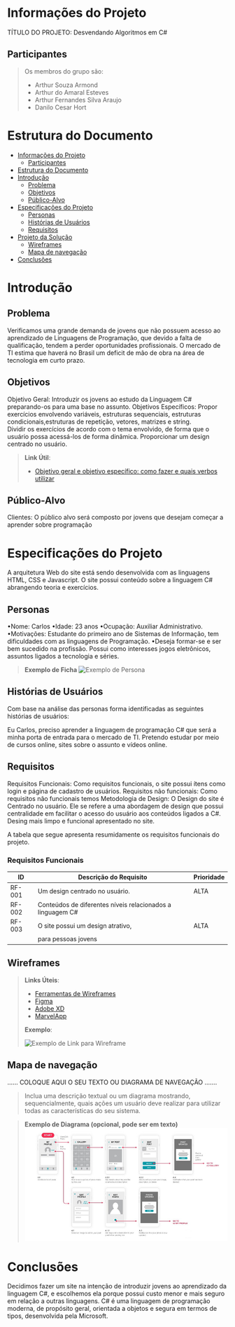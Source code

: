 # Informações do Projeto
TÍTULO DO PROJETO: Desvendando Algoritmos em C# 


## Participantes

> Os membros do grupo são: 
> - Arthur Souza Armond
> - Arthur do Amaral Esteves
> - Arthur Fernandes Silva Araujo
> - Danilo Cesar Hort

# Estrutura do Documento

- [Informações do Projeto](#informações-do-projeto)
  - [Participantes](#participantes)
- [Estrutura do Documento](#estrutura-do-documento)
- [Introdução](#introdução)
  - [Problema](#problema)
  - [Objetivos](#objetivos)
  - [Público-Alvo](#público-alvo)
- [Especificações do Projeto](#especificações-do-projeto)
  - [Personas](#personas)
  - [Histórias de Usuários](#histórias-de-usuários)
  - [Requisitos](#requisitos)
- [Projeto da Solução](#projeto-da-solução)
  - [Wireframes](#wireframes)
  - [Mapa de navegação](#mapa-de-navegação)
- [Conclusões](#avaliação-da-aplicação)
  
# Introdução

## Problema

Verificamos uma grande demanda de jovens que não possuem acesso ao aprendizado de Linguagens de Programação, que devido a falta de qualificação, tendem a perder oportunidades profissionais. O mercado de TI estima que haverá no Brasil um deficit de mão de obra na área de tecnologia em curto prazo.

## Objetivos
Objetivo Geral: Introduzir os jovens ao estudo da Linguagem C# preparando-os para uma base no assunto.
Objetivos Específicos: 
Propor exercícios envolvendo variáveis, estruturas sequenciais, estruturas condicionais,estruturas de repetição, vetores, matrizes e string.  
Dividir os exercícios de acordo com o tema envolvido, de forma que o usuário possa acessá-los de forma dinâmica.
Proporcionar um design centrado no usuário.

> 
> **Link Útil**:
> - [Objetivo geral e objetivo específico: como fazer e quais verbos utilizar](https://blog.mettzer.com/diferenca-entre-objetivo-geral-e-objetivo-especifico/)

## Público-Alvo


Clientes: O público alvo será composto por jovens que desejam começar a aprender sobre programação 
 
# Especificações do Projeto

A arquitetura Web do site está sendo desenvolvida com as linguagens HTML, CSS e Javascript.
O site possui conteúdo sobre a linguagem C# abrangendo teoria  e exercícios.

## Personas

•Nome: Carlos
•Idade: 23 anos
•Ocupação: Auxiliar Administrativo.
•Motivações: Estudante do primeiro ano de Sistemas de
Informação, tem dificuldades com as linguagens de
Programação.
•Deseja formar-se e ser bem sucedido na profissão. Possui como interesses jogos eletrônicos, assuntos ligados a tecnologia e séries.
> **Exemplo de Ficha**
> ![Exemplo de Persona](workspace/persona.png)
 

## Histórias de Usuários

Com base na análise das personas forma identificadas as seguintes histórias de usuários:

Eu Carlos, preciso aprender a linguagem de programação C# que será a minha porta de entrada para o mercado de TI. Pretendo estudar por meio de cursos online, sites sobre o assunto e vídeos online.

## Requisitos
Requisitos Funcionais: Como requisitos funcionais, o site possui ítens como login e  página de cadastro de usuários. 
Requisitos não funcionais: 
Como requisitos não funcionais temos 
Metodologia de Design: O Design do site é Centrado no usuário. Ele se refere a uma abordagem de design que possui centralidade em facilitar o acesso do usuário aos conteúdos ligados a C#.
Desing mais limpo e funcional apresentado no site.


A tabela que segue apresenta resumidamente os  requisitos funcionais do projeto. 

### Requisitos Funcionais

|ID    | Descrição do Requisito  | Prioridade |
|------|-----------------------------------------|----|
|RF-001| Um design centrado no usuário.          | ALTA | 
|RF-002|Conteúdos de diferentes níveis relacionados a linguagem C#|    | ALTA |
|RF-003| O site possui um design atrativo,     | ALTA |
       | para pessoas jovens                     

## Wireframes

> 
> **Links Úteis**:
> - [Ferramentas de Wireframes](https://rockcontent.com/blog/wireframes/)
> - [Figma](https://www.figma.com/)
> - [Adobe XD](https://www.adobe.com/br/products/xd.html#scroll)
> - [MarvelApp](https://marvelapp.com/developers/documentation/tutorials/)
> 
> **Exemplo**:
> 
> ![Exemplo de Link para Wireframe](images/wireframa.png)


## Mapa de navegação

......  COLOQUE AQUI O SEU TEXTO OU DIAGRAMA DE NAVEGAÇÃO .......

> Inclua uma descrição textual ou um diagrama mostrando, sequencialmente, quais ações
> um usuário deve realizar para utilizar todas as características do seu sistema. 


> **Exemplo de Diagrama (opcional, pode ser em texto)**
> ![Exemplo de Diagrama de Navegação](images/userflow.jpg)

# Conclusões

Decidimos fazer um site na intenção de introduzir jovens ao aprendizado da linguagem C#, e escolhemos ela porque possui custo menor e mais seguro em relação a outras linguagens. C# é uma linguagem de programação moderna, de propósito geral, orientada a objetos e segura em termos de tipos, desenvolvida pela Microsoft. 


